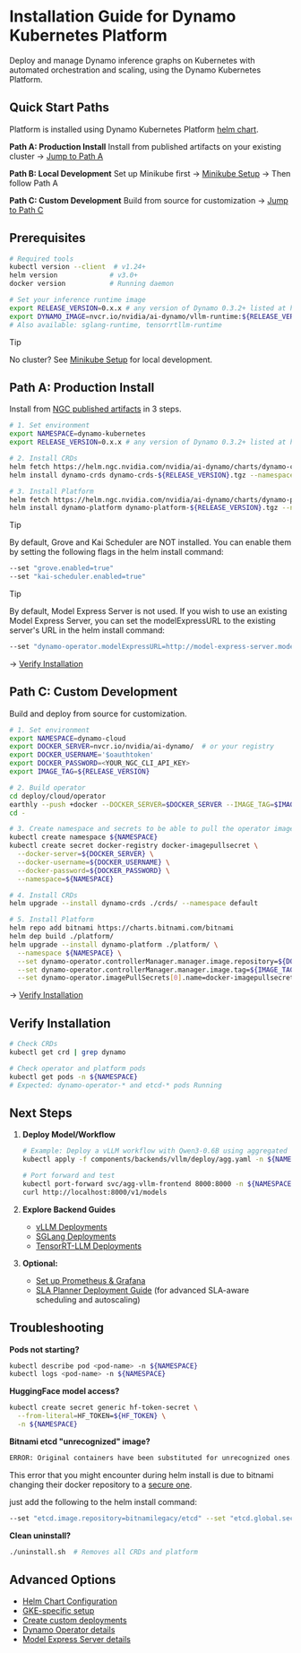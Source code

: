 <!--
SPDX-FileCopyrightText: Copyright (c) 2025 NVIDIA CORPORATION & AFFILIATES. All rights reserved.
SPDX-License-Identifier: Apache-2.0

Licensed under the Apache License, Version 2.0 (the "License");
you may not use this file except in compliance with the License.
You may obtain a copy of the License at

http://www.apache.org/licenses/LICENSE-2.0

Unless required by applicable law or agreed to in writing, software
distributed under the License is distributed on an "AS IS" BASIS,
WITHOUT WARRANTIES OR CONDITIONS OF ANY KIND, either express or implied.
See the License for the specific language governing permissions and
limitations under the License.
-->

# Installation Guide for Dynamo Kubernetes Platform

Deploy and manage Dynamo inference graphs on Kubernetes with automated orchestration and scaling, using the Dynamo Kubernetes Platform.

## Quick Start Paths

Platform is installed using Dynamo Kubernetes Platform [helm chart](../../../deploy/cloud/helm/platform/README.md).

**Path A: Production Install**
Install from published artifacts on your existing cluster → [Jump to Path A](#path-a-production-install)

**Path B: Local Development**
Set up Minikube first → [Minikube Setup](minikube.md) → Then follow Path A

**Path C: Custom Development**
Build from source for customization → [Jump to Path C](#path-c-custom-development)

## Prerequisites

```bash
# Required tools
kubectl version --client  # v1.24+
helm version             # v3.0+
docker version           # Running daemon

# Set your inference runtime image
export RELEASE_VERSION=0.x.x # any version of Dynamo 0.3.2+ listed at https://github.com/ai-dynamo/dynamo/releases
export DYNAMO_IMAGE=nvcr.io/nvidia/ai-dynamo/vllm-runtime:${RELEASE_VERSION}
# Also available: sglang-runtime, tensorrtllm-runtime
```

> [!TIP]
> No cluster? See [Minikube Setup](minikube.md) for local development.

## Path A: Production Install

Install from [NGC published artifacts](https://catalog.ngc.nvidia.com/orgs/nvidia/teams/ai-dynamo/collections/ai-dynamo/artifacts) in 3 steps.

```bash
# 1. Set environment
export NAMESPACE=dynamo-kubernetes
export RELEASE_VERSION=0.x.x # any version of Dynamo 0.3.2+ listed at https://github.com/ai-dynamo/dynamo/releases

# 2. Install CRDs
helm fetch https://helm.ngc.nvidia.com/nvidia/ai-dynamo/charts/dynamo-crds-${RELEASE_VERSION}.tgz
helm install dynamo-crds dynamo-crds-${RELEASE_VERSION}.tgz --namespace default

# 3. Install Platform
helm fetch https://helm.ngc.nvidia.com/nvidia/ai-dynamo/charts/dynamo-platform-${RELEASE_VERSION}.tgz
helm install dynamo-platform dynamo-platform-${RELEASE_VERSION}.tgz --namespace ${NAMESPACE} --create-namespace
```

> [!TIP]
> By default, Grove and Kai Scheduler are NOT installed. You can enable them by setting the following flags in the helm install command:

```bash
--set "grove.enabled=true"
--set "kai-scheduler.enabled=true"
```

> [!TIP]
> By default, Model Express Server is not used.
> If you wish to use an existing Model Express Server, you can set the modelExpressURL to the existing server's URL in the helm install command:

```bash
--set "dynamo-operator.modelExpressURL=http://model-express-server.model-express.svc.cluster.local:8080"
```


→ [Verify Installation](#verify-installation)

## Path C: Custom Development

Build and deploy from source for customization.

```bash
# 1. Set environment
export NAMESPACE=dynamo-cloud
export DOCKER_SERVER=nvcr.io/nvidia/ai-dynamo/  # or your registry
export DOCKER_USERNAME='$oauthtoken'
export DOCKER_PASSWORD=<YOUR_NGC_CLI_API_KEY>
export IMAGE_TAG=${RELEASE_VERSION}

# 2. Build operator
cd deploy/cloud/operator
earthly --push +docker --DOCKER_SERVER=$DOCKER_SERVER --IMAGE_TAG=$IMAGE_TAG
cd -

# 3. Create namespace and secrets to be able to pull the operator image
kubectl create namespace ${NAMESPACE}
kubectl create secret docker-registry docker-imagepullsecret \
  --docker-server=${DOCKER_SERVER} \
  --docker-username=${DOCKER_USERNAME} \
  --docker-password=${DOCKER_PASSWORD} \
  --namespace=${NAMESPACE}

# 4. Install CRDs
helm upgrade --install dynamo-crds ./crds/ --namespace default

# 5. Install Platform
helm repo add bitnami https://charts.bitnami.com/bitnami
helm dep build ./platform/
helm upgrade --install dynamo-platform ./platform/ \
  --namespace ${NAMESPACE} \
  --set dynamo-operator.controllerManager.manager.image.repository=${DOCKER_SERVER}/dynamo-operator \
  --set dynamo-operator.controllerManager.manager.image.tag=${IMAGE_TAG} \
  --set dynamo-operator.imagePullSecrets[0].name=docker-imagepullsecret
```

→ [Verify Installation](#verify-installation)

## Verify Installation

```bash
# Check CRDs
kubectl get crd | grep dynamo

# Check operator and platform pods
kubectl get pods -n ${NAMESPACE}
# Expected: dynamo-operator-* and etcd-* pods Running
```

## Next Steps

1. **Deploy Model/Workflow**
   ```bash
   # Example: Deploy a vLLM workflow with Qwen3-0.6B using aggregated serving
   kubectl apply -f components/backends/vllm/deploy/agg.yaml -n ${NAMESPACE}

   # Port forward and test
   kubectl port-forward svc/agg-vllm-frontend 8000:8000 -n ${NAMESPACE}
   curl http://localhost:8000/v1/models
   ```

2. **Explore Backend Guides**
   - [vLLM Deployments](../../../components/backends/vllm/deploy/README.md)
   - [SGLang Deployments](../../../components/backends/sglang/deploy/README.md)
   - [TensorRT-LLM Deployments](../../../components/backends/trtllm/deploy/README.md)

3. **Optional:**
   - [Set up Prometheus & Grafana](metrics.md)
   - [SLA Planner Deployment Guide](sla_planner_deployment.md) (for advanced SLA-aware scheduling and autoscaling)

## Troubleshooting

**Pods not starting?**
```bash
kubectl describe pod <pod-name> -n ${NAMESPACE}
kubectl logs <pod-name> -n ${NAMESPACE}
```

**HuggingFace model access?**
```bash
kubectl create secret generic hf-token-secret \
  --from-literal=HF_TOKEN=${HF_TOKEN} \
  -n ${NAMESPACE}
```

**Bitnami etcd "unrecognized" image?**

```bash
ERROR: Original containers have been substituted for unrecognized ones. Deploying this chart with non-standard containers is likely to cause degraded security and performance, broken chart features, and missing environment variables.
```
This error that you might encounter during helm install is due to bitnami changing their docker repository to a [secure one](https://github.com/bitnami/charts/tree/main/bitnami/etcd#%EF%B8%8F-important-notice-upcoming-changes-to-the-bitnami-catalog).

just add the following to the helm install command:
```bash
--set "etcd.image.repository=bitnamilegacy/etcd" --set "etcd.global.security.allowInsecureImages=true"
```

**Clean uninstall?**
```bash
./uninstall.sh  # Removes all CRDs and platform
```

## Advanced Options

- [Helm Chart Configuration](../../../deploy/cloud/helm/platform/README.md)
- [GKE-specific setup](gke_setup.md)
- [Create custom deployments](create_deployment.md)
- [Dynamo Operator details](dynamo_operator.md)
- [Model Express Server details](https://github.com/ai-dynamo/modelexpress)
